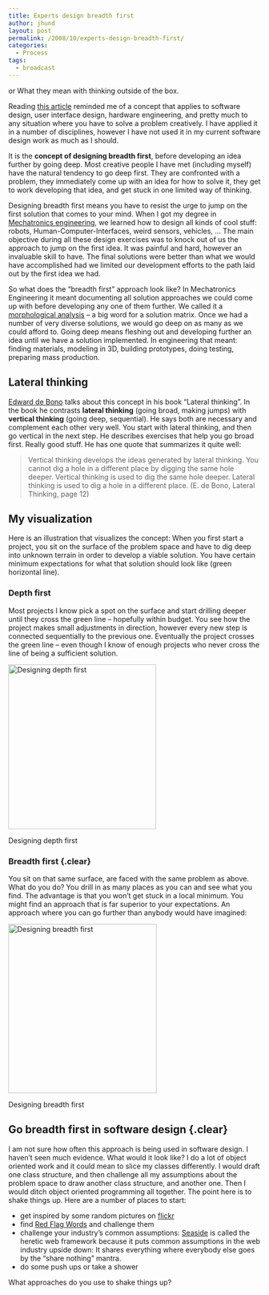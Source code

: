 ```yaml
---
title: Experts design breadth first
author: jhund
layout: post
permalink: /2008/10/experts-design-breadth-first/
categories:
  - Process
tags:
  - broadcast
---
```

or What they mean with thinking outside of the box.

Reading [this article][1] reminded me of a concept that applies to software design, user interface design, hardware engineering, and pretty much to any situation where you have to solve a problem creatively. I have applied it in a number of disciplines, however I have not used it in my current software design work as much as I should.

It is the **concept of designing breadth first**, before developing an idea further by going deep. Most creative people I have met (including myself) have the natural tendency to go deep first. They are confronted with a problem, they immediately come up with an idea for how to solve it, they get to work developing that idea, and get stuck in one limited way of thinking.
<!--more-->


Designing breadth first means you have to resist the urge to jump on the first solution that comes to your mind. When I got my degree in [Mechatronics engineering][2], we learned how to design all kinds of cool stuff: robots, Human-Computer-Interfaces, weird sensors, vehicles, &#8230; The main objective during all these design exercises was to knock out of us the approach to jump on the first idea. It was painful and hard, however an invaluable skill to have. The final solutions were better than what we would have accomplished had we limited our development efforts to the path laid out by the first idea we had.

So what does the &#8220;breadth first&#8221; approach look like? In Mechatronics Engineering it meant documenting all solution approaches we could come up with before developing any one of them further. We called it a [morphological analysis][3] &#8211; a big word for a solution matrix. Once we had a number of very diverse solutions, we would go deep on as many as we could afford to. Going deep means fleshing out and developing further an idea until we have a solution implemented. In engineering that meant: finding materials, modeling in 3D, building prototypes, doing testing, preparing mass production.

## Lateral thinking

[Edward de Bono][4] talks about this concept in his book &#8220;Lateral thinking&#8221;. In the book he contrasts **lateral thinking** (going broad, making jumps) with **vertical thinking** (going deep, sequential). He says both are necessary and complement each other very well. You start with lateral thinking, and then go vertical in the next step. He describes exercises that help you go broad first. Really good stuff. He has one quote that summarizes it quite well:

> Vertical thinking develops the ideas generated by lateral thinking. You cannot dig a hole in a different place by digging the same hole deeper. Vertical thinking is used to dig the same hole deeper. Lateral thinking is used to dig a hole in a different place. (E. de Bono, Lateral Thinking, page 12)

## My visualization

Here is an illustration that visualizes the concept: When you first start a project, you sit on the surface of the problem space and have to dig deep into unknown terrain in order to develop a viable solution. You have certain minimum expectations for what that solution should look like (green horizontal line).

### Depth first

Most projects I know pick a spot on the surface and start drilling deeper until they cross the green line &#8211; hopefully within budget. You see how the project makes small adjustments in direction, however every new step is connected sequentially to the previous one. Eventually the project crosses the green line &#8211; even though I know of enough projects who never cross the line of being a sufficient solution.

<div id="attachment_283" style="width: 305px" class="wp-caption alignnone">
  <img src="http://clearcove.ca/images/2008/10/lateral1.jpg" alt="Designing depth first" title="lateral1" width="295" height="329" class="size-full wp-image-283" />

  <p class="wp-caption-text">
    Designing depth first
  </p>
</div>

### Breadth first {.clear}

You sit on that same surface, are faced with the same problem as above. What do you do? You drill in as many places as you can and see what you find. The advantage is that you won&#8217;t get stuck in a local minimum. You might find an approach that is far superior to your expectations. An approach where you can go further than anybody would have imagined:

<div id="attachment_284" style="width: 306px" class="wp-caption alignnone">
  <img src="http://clearcove.ca/images/2008/10/lateral2.jpg" alt="Designing breadth first" title="lateral2" width="296" height="338" class="size-full wp-image-284" />

  <p class="wp-caption-text">
    Designing breadth first
  </p>
</div>

## Go breadth first in software design {.clear}

I am not sure how often this approach is being used in software design. I haven&#8217;t seen much evidence. What would it look like? I do a lot of object oriented work and it could mean to slice my classes differently. I would draft one class structure, and then challenge all my assumptions about the problem space to draw another class structure, and another one. Then I would ditch object oriented programming all together. The point here is to shake things up. Here are a number of places to start:

  * get inspired by some random pictures on [flickr][5]
  * find [Red Flag Words][6] and challenge them
  * challenge your industry&#8217;s common assumptions: [Seaside][7] is called the heretic web framework because it puts common assumptions in the web industry upside down: It shares everything where everybody else goes by the &#8220;share nothing&#8221; mantra.
  * do some push ups or take a shower

What approaches do you use to shake things up?

 [1]: http://noisebetweenstations.com/personal/weblogs/?p=2214
 [2]: http://en.wikipedia.org/wiki/Mechatronics_engineering
 [3]: http://en.wikipedia.org/wiki/Morphological_analysis_(problem-solving)
 [4]: http://en.wikipedia.org/wiki/Edward_de_Bono
 [5]: http://flickr.com/photos/tags/jump/interesting/show/
 [6]: http://www.37signals.com/svn/posts/439-four-letter-words
 [7]: http://www.seaside.st/
